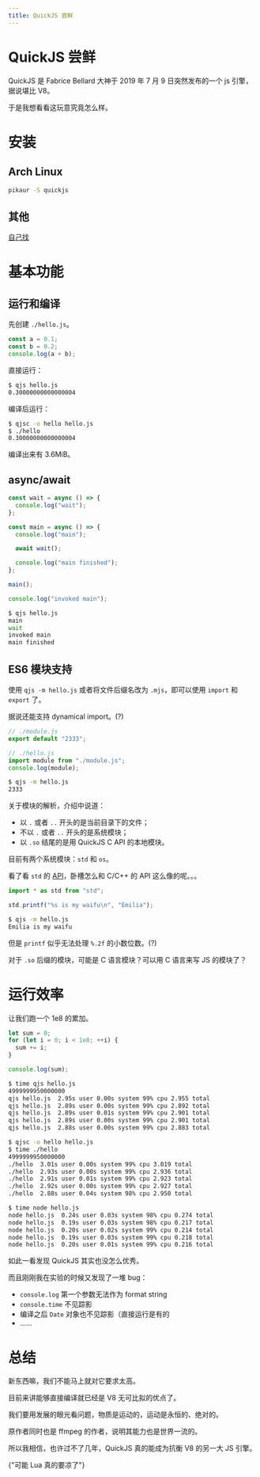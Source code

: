 ```yaml
---
title: QuickJS 尝鲜
---
```


# QuickJS 尝鲜

<vue-metadata author="swwind" time="2019-7-17" tags="javascript,quickjs"></vue-metadata>

QuickJS 是 Fabrice Bellard 大神于 2019 年 7 月 9 日突然发布的一个 js 引擎，据说堪比 V8。

于是我想看看这玩意究竟怎么样。

# 安装

## Arch Linux

```bash
pikaur -S quickjs
```

## 其他

[自己找](https://bellard.org/quickjs/)

# 基本功能

## 运行和编译

先创建 `./hello.js`。

```js
const a = 0.1;
const b = 0.2;
console.log(a + b);
```

直接运行：

```bash
$ qjs hello.js
0.30000000000000004
```

编译后运行：

```bash
$ qjsc -o hello hello.js
$ ./hello
0.30000000000000004
```

编译出来有 3.6MiB。

## async/await

```js
const wait = async () => {
  console.log("wait");
};

const main = async () => {
  console.log("main");

  await wait();

  console.log("main finished");
};

main();

console.log("invoked main");
```

```bash
$ qjs hello.js
main
wait
invoked main
main finished
```

## ES6 模块支持

使用 `qjs -m hello.js` 或者将文件后缀名改为 `.mjs`，即可以使用 `import` 和 `export` 了。

据说还能支持 dynamical import。(?)

```js
// ./module.js
export default "2333";
```

```js
// ./hello.js
import module from "./module.js";
console.log(module);
```

```bash
$ qjs -m hello.js
2333
```

关于模块的解析，介绍中说道：

- 以 `.` 或者 `..` 开头的是当前目录下的文件；
- 不以 `.` 或者 `..` 开头的是系统模块；
- 以 `.so` 结尾的是用 QuickJS C API 的本地模块。

目前有两个系统模块：`std` 和 `os`。

看了看 `std` 的 [API](https://bellard.org/quickjs/quickjs.html#std-module)，卧槽怎么和 C/C++ 的 API 这么像的呢。。。

```js
import * as std from "std";

std.printf("%s is my waifu\n", "Emilia");
```

```bash
$ qjs -m hello.js
Emilia is my waifu
```

但是 `printf` 似乎无法处理 `%.2f` 的小数位数。(?)

对于 `.so` 后缀的模块，可能是 C 语言模块？可以用 C 语言来写 JS 的模块了？

# 运行效率

让我们跑一个 1e8 的累加。

```js
let sum = 0;
for (let i = 0; i < 1e8; ++i) {
  sum += i;
}

console.log(sum);
```

```bash
$ time qjs hello.js
4999999950000000
qjs hello.js  2.95s user 0.00s system 99% cpu 2.955 total
qjs hello.js  2.89s user 0.00s system 99% cpu 2.892 total
qjs hello.js  2.89s user 0.01s system 99% cpu 2.901 total
qjs hello.js  2.89s user 0.00s system 99% cpu 2.901 total
qjs hello.js  2.88s user 0.00s system 99% cpu 2.883 total

$ qjsc -o hello hello.js
$ time ./hello
4999999950000000
./hello  3.01s user 0.00s system 99% cpu 3.019 total
./hello  2.93s user 0.00s system 99% cpu 2.936 total
./hello  2.91s user 0.01s system 99% cpu 2.923 total
./hello  2.92s user 0.00s system 99% cpu 2.927 total
./hello  2.88s user 0.04s system 98% cpu 2.950 total

$ time node hello.js
node hello.js  0.24s user 0.03s system 98% cpu 0.274 total
node hello.js  0.19s user 0.03s system 98% cpu 0.217 total
node hello.js  0.20s user 0.02s system 99% cpu 0.214 total
node hello.js  0.19s user 0.03s system 99% cpu 0.218 total
node hello.js  0.20s user 0.01s system 99% cpu 0.216 total
```

如此一看发现 QuickJS 其实也没怎么优秀。

而且刚刚我在实验的时候又发现了一堆 bug：

- `console.log` 第一个参数无法作为 format string
- `console.time` 不见踪影
- 编译之后 `Date` 对象也不见踪影（直接运行是有的
- ......

# 总结

新东西嘛，我们不能马上就对它要求太高。

目前来讲能够直接编译就已经是 V8 无可比拟的优点了。

我们要用发展的眼光看问题，物质是运动的，运动是永恒的、绝对的。

原作者同时也是 ffmpeg 的作者，说明其能力也是世界一流的。

所以我相信，也许过不了几年，QuickJS 真的能成为抗衡 V8 的另一大 JS 引擎。

<p>
  <span class="truth" title="你知道的太多了">
    {"可能 Lua 真的要凉了"}
  </span>
</p>
